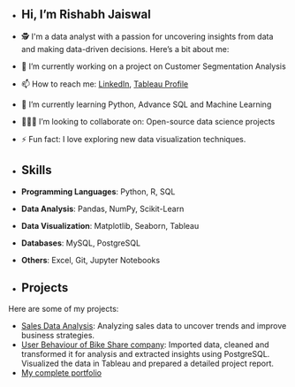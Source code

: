 - ## Hi, I’m Rishabh Jaiswal
- 🕵️  I'm a data analyst with a passion for uncovering insights from data and making data-driven decisions. Here’s a bit about me:
- 🔭 I’m currently working on a project on Customer Segmentation Analysis
- 📫 How to reach me: [LinkedIn](https://www.linkedin.com/in/rishjaiswal), [Tableau Profile](https://public.tableau.com/app/profile/rishabh.jaiswal2151/vizzes)
- 🌱 I’m currently learning Python, Advance SQL and Machine Learning
- 🧑‍🤝‍🧑 I’m looking to collaborate on: Open-source data science projects
- ⚡ Fun fact: I love exploring new data visualization techniques.

- ## Skills
- **Programming Languages**: Python, R, SQL
- **Data Analysis**: Pandas, NumPy, Scikit-Learn
- **Data Visualization**: Matplotlib, Seaborn, Tableau
- **Databases**: MySQL, PostgreSQL
- **Others**: Excel, Git, Jupyter Notebooks

- ## Projects
Here are some of my projects:

- [Sales Data Analysis](https://github.com/RishabhInsights/Sales-Analysis): Analyzing sales data to uncover trends and improve business strategies.
- [User Behaviour of Bike Share company](https://github.com/RishabhInsights/DataVizMagic): Imported data, cleaned and transformed it for analysis and
extracted insights using PostgreSQL. Visualized the data in Tableau and prepared a detailed project report.
- [My complete portfolio](https://www.kaggle.com/rishabhdatawizard/code)

<!---
RishabhInsights/RishabhInsights is a ✨ special ✨ repository because its `README.md` (this file) appears on your GitHub profile.
You can click the Preview link to take a look at your changes.
--->
